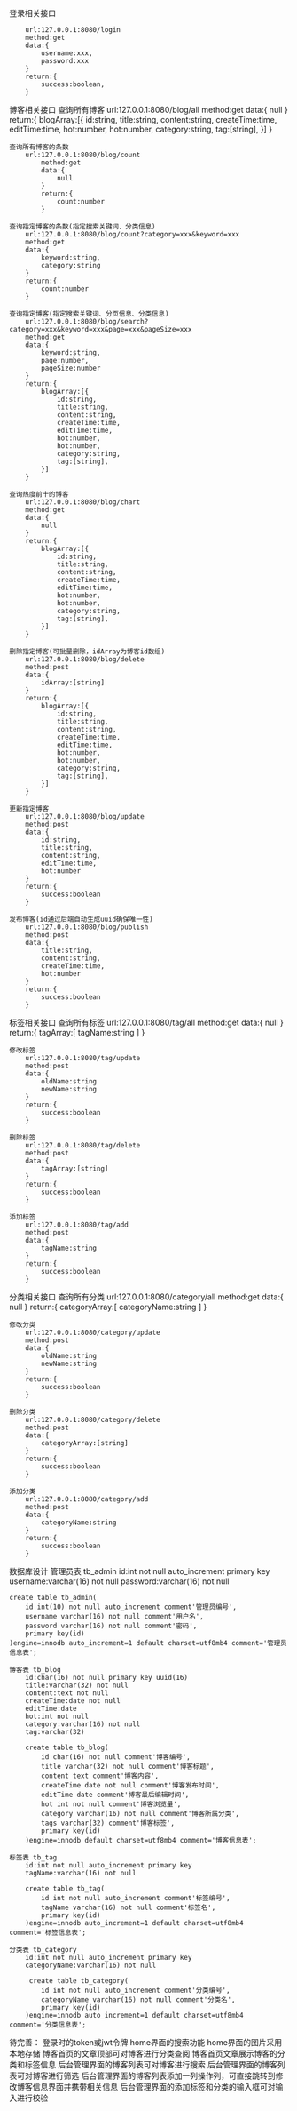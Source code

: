 登录相关接口
    
        url:127.0.0.1:8080/login
        method:get
        data:{
            username:xxx,
            password:xxx
        }
        return:{
            success:boolean,
        }


博客相关接口
    查询所有博客
        url:127.0.0.1:8080/blog/all
        method:get
        data:{
            null
        }
        return:{
            blogArray:[{
                id:string,
                title:string,
                content:string,
                createTime:time,
                editTime:time,
                hot:number,
                hot:number,
                category:string,
                tag:[string],
            }]
        }

    查询所有博客的条数
        url:127.0.0.1:8080/blog/count
            method:get
            data:{
                null
            }
            return:{
                count:number
            }

    查询指定博客的条数(指定搜索关键词、分类信息)
        url:127.0.0.1:8080/blog/count?category=xxx&keyword=xxx
        method:get
        data:{
            keyword:string,
            category:string
        }
        return:{
            count:number
        }
        
    查询指定博客(指定搜索关键词、分页信息、分类信息)
        url:127.0.0.1:8080/blog/search?category=xxx&keyword=xxx&page=xxx&pageSize=xxx
        method:get
        data:{
            keyword:string,
            page:number,
            pageSize:number
        }
        return:{
            blogArray:[{
                id:string,
                title:string,
                content:string,
                createTime:time,
                editTime:time,
                hot:number,
                hot:number,
                category:string,
                tag:[string],
            }]
        }
    
    查询热度前十的博客
        url:127.0.0.1:8080/blog/chart
        method:get
        data:{
            null
        }
        return:{
            blogArray:[{
                id:string,
                title:string,
                content:string,
                createTime:time,
                editTime:time,
                hot:number,
                hot:number,
                category:string,
                tag:[string],
            }]
        }

    删除指定博客(可批量删除，idArray为博客id数组)
        url:127.0.0.1:8080/blog/delete
        method:post
        data:{
            idArray:[string]
        }
        return:{
            blogArray:[{
                id:string,
                title:string,
                content:string,
                createTime:time,
                editTime:time,
                hot:number,
                hot:number,
                category:string,
                tag:[string],
            }]
        }

    更新指定博客
        url:127.0.0.1:8080/blog/update
        method:post
        data:{
            id:string,
            title:string,
            content:string,
            editTime:time,
            hot:number
        }
        return:{
            success:boolean
        }

    发布博客(id通过后端自动生成uuid确保唯一性)
        url:127.0.0.1:8080/blog/publish
        method:post
        data:{
            title:string,
            content:string,
            createTime:time,
            hot:number
        }
        return:{
            success:boolean
        }

标签相关接口
    查询所有标签
        url:127.0.0.1:8080/tag/all
        method:get
        data:{
            null
        }
        return:{
            tagArray:[
                tagName:string
            ]
        }

    修改标签
        url:127.0.0.1:8080/tag/update
        method:post
        data:{
            oldName:string
            newName:string
        }
        return:{
            success:boolean
        }

    删除标签
        url:127.0.0.1:8080/tag/delete
        method:post
        data:{
            tagArray:[string]
        }
        return:{
            success:boolean
        }
    
    添加标签
        url:127.0.0.1:8080/tag/add
        method:post
        data:{
            tagName:string
        }
        return:{
            success:boolean
        }   


分类相关接口
    查询所有分类
        url:127.0.0.1:8080/category/all
        method:get
        data:{
            null
        }
        return:{
            categoryArray:[
                categoryName:string
            ]
        }
    
    修改分类
        url:127.0.0.1:8080/category/update
        method:post
        data:{
            oldName:string
            newName:string
        }
        return:{
            success:boolean
        }
    
    删除分类
        url:127.0.0.1:8080/category/delete
        method:post
        data:{
            categoryArray:[string]
        }
        return:{
            success:boolean
        }
    
    添加分类
        url:127.0.0.1:8080/category/add
        method:post
        data:{
            categoryName:string
        }
        return:{
            success:boolean
        }

数据库设计
    管理员表 tb_admin
    id:int not null auto_increment primary key
    username:varchar(16) not null
    password:varchar(16) not null

    create table tb_admin(
        id int(10) not null auto_increment comment'管理员编号',
        username varchar(16) not null comment'用户名',
        password varchar(16) not null comment'密码',
        primary key(id)
    )engine=innodb auto_increment=1 default charset=utf8mb4 comment='管理员信息表';

    博客表 tb_blog
        id:char(16) not null primary key uuid(16)
        title:varchar(32) not null
        content:text not null
        createTime:date not null
        editTime:date
        hot:int not null
        category:varchar(16) not null
        tag:varchar(32)

        create table tb_blog(
            id char(16) not null comment'博客编号',
            title varchar(32) not null comment'博客标题',
            content text comment'博客内容',
            createTime date not null comment'博客发布时间',
            editTime date comment'博客最后编辑时间',
            hot int not null comment'博客浏览量',
            category varchar(16) not null comment'博客所属分类',
            tags varchar(32) comment'博客标签',
            primary key(id)
        )engine=innodb default charset=utf8mb4 comment='博客信息表';

    标签表 tb_tag
        id:int not null auto_increment primary key
        tagName:varchar(16) not null

        create table tb_tag(
            id int not null auto_increment comment'标签编号',
            tagName varchar(16) not null comment'标签名',
            primary key(id)
        )engine=innodb auto_increment=1 default charset=utf8mb4 comment='标签信息表';

    分类表 tb_category
        id:int not null auto_increment primary key
        categoryName:varchar(16) not null

         create table tb_category(
            id int not null auto_increment comment'分类编号',
            categoryName varchar(16) not null comment'分类名',
            primary key(id)
        )engine=innodb auto_increment=1 default charset=utf8mb4 comment='分类信息表';







待完善：
    登录时的token或jwt令牌
    home界面的搜索功能
    home界面的图片采用本地存储
    博客首页的文章顶部可对博客进行分类查阅
    博客首页文章展示博客的分类和标签信息
    后台管理界面的博客列表可对博客进行搜索
    后台管理界面的博客列表可对博客进行筛选
    后台管理界面的博客列表添加一列操作列，可直接跳转到修改博客信息界面并携带相关信息
    后台管理界面的添加标签和分类的输入框可对输入进行校验